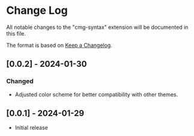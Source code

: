 # Change Log

All notable changes to the "cmg-syntax" extension will be documented in this file.

The format is based on [Keep a Changelog](https://keepachangelog.com/en/1.0.0/).

## [0.0.2] - 2024-01-30

### Changed

- Adjusted color scheme for better compatibility with other themes.

## [0.0.1] - 2024-01-29

- Initial release